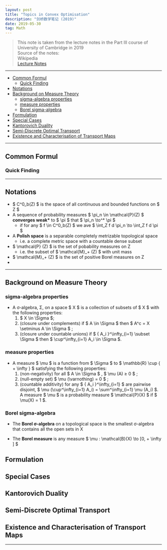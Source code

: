 ```yaml
---
layout: post
title: "Topics in Convex Optimisation"
description: "剑桥数学笔记 (2019)"
date: 2019-05-30
tag: Math
---
```

[Lecture Notes]:<http://www.damtp.cam.ac.uk/user/mt748/Notes.pdf> "Lecture Notes"


> This note is taken from the lecture notes in the Part III course of University of Cambridge in 2019   
> Source of the notes:  
	Wikipedia  
	[Lecture Notes]  



**********

<!-- MarkdownTOC -->

- [Common Formul](#common-formul)
    - [Quick Finding](#quick-finding)
- [Notations](#notations)
- [Background on Measure Theory](#background-on-measure-theory)
    - [sigma-algebra properties](#sigma-algebra-properties)
    - [measure properties](#measure-properties)
    - [Borel sigma-algebra](#borel-sigma-algebra)
- [Formulation](#formulation)
- [Special Cases](#special-cases)
- [Kantorovich Duality](#kantorovich-duality)
- [Semi-Discrete Optimal Transport](#semi-discrete-optimal-transport)
- [Existence and Characterisation of Transport Maps](#existence-and-characterisation-of-transport-maps)

<!-- /MarkdownTOC -->


************************

## Common Formul  

### Quick Finding  

************************

## Notations  

* $ C^0_b(Z) $ is the space of all continuous and bounded functions on $ Z $  
* A sequence of probability measures $ \pi_n \in \mathcal{P}(Z) $ __converges weak*__ to $ \pi $ that $ \pi_n \to^* \pi $  
    - if for any $ f \in C^0_b(Z) $ we ave $ \int_Z f d \pi_n \to \int_Z f d \pi $  
* A __Polish space__ is a separable completely metrizable topological space  
    - i.e. a complete metric space with a countable dense subset  
* $ \mathcal{P} (Z) $ is the set of pobability measures on Z  
    - i.e. the subset of $ \mathcal{M}_+ (Z) $ with unit mass  
* $ \mathcal{M}_+ (Z) $ is the set of positive Borel measures on Z  
* 

************************

## Background on Measure Theory   

### sigma-algebra properties  

* A σ-algebra, Σ, on a space $ X $ is a collection of subsets of $ X $ with the following properties:  
    1. $ X \in \Sigma $;  
    2. (closure under complements) if $ A \in \Sigma $ then $ A^c = X \setminus A \in \Sigma $ ;  
    3. (closure under countable unions) if $ \{ A_i \}^\infty_{i=1} \subset \Sigma $ then $ \cup^\infty_{i=1} A_i \in \Sigma $.  

### measure properties  

* A measure $ \mu $ is a function from $ \Sigma $ to $ \mathbb{R} \cup \{ + \infty \} $ satisfying the following properties:  
    1. (non-negativity) for all $ A \in \Sigma $ , $ \mu (A) ≥ 0 $ ;  
    2. (null-empty set) $ \mu (\varnothing) = 0 $ ;  
    3. (countable additivity) for any $ \{ A_i \}^\infty_{i=1} $ are pairwise disjoint, $ \mu (\cup^\infty_{i=1} A_i) = \sum^\infty_{i=1} \mu (A_i) $.  
    A measure $ \mu $ is a probability measure $ \mathcal{P}(X) $ if $ \mu(X) = 1 $.  

### Borel sigma-algebra  

* The __Borel σ-algebra__ on a topological space is the smallest σ-algebra that contains all the open sets in X  

* The __Borel measure__ is any measure $ \mu : \mathcal{B}(X) \to \[0, + \infty \] $  

## Formulation  



## Special Cases  


## Kantorovich Duality  


## Semi-Discrete Optimal Transport  


## Existence and Characterisation of Transport Maps  



**********************



